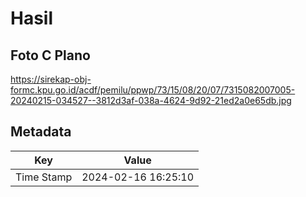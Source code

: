 # Hasil

## Foto C Plano

https://sirekap-obj-formc.kpu.go.id/acdf/pemilu/ppwp/73/15/08/20/07/7315082007005-20240215-034527--3812d3af-038a-4624-9d92-21ed2a0e65db.jpg


## Metadata

| Key        | Value               |
| ---------- | ------------------- |
| Time Stamp | 2024-02-16 16:25:10 |



